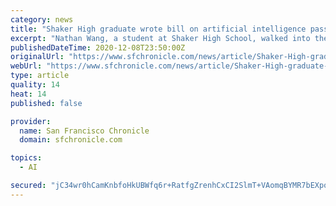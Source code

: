 ```yaml
---
category: news
title: "Shaker High graduate wrote bill on artificial intelligence passed by Congress"
excerpt: "Nathan Wang, a student at Shaker High School, walked into the Washington, D.C. office of Rep. Paul Tonko, D-Amsterdam, and dropped off a legislative proposal he wrote to expand artificial intelligence education in K-12 schools."
publishedDateTime: 2020-12-08T23:50:00Z
originalUrl: "https://www.sfchronicle.com/news/article/Shaker-High-graduate-wrote-bill-on-artificial-15784589.php"
webUrl: "https://www.sfchronicle.com/news/article/Shaker-High-graduate-wrote-bill-on-artificial-15784589.php"
type: article
quality: 14
heat: 14
published: false

provider:
  name: San Francisco Chronicle
  domain: sfchronicle.com

topics:
  - AI

secured: "jC34wr0hCamKnbfoHkUBWfq6r+RatfgZrenhCxCI2SlmT+VAomqBYMR7bEXpomOpwibYwMGZvz8gFNRDLLUCsShPLtW5oHx2yLqlXbLZzNeYfMU/hVBrFg/4fpWTh8wjBRNXmut64P4ukm8mpFGtn1yF/rBItiK2fY2SIpeknEHrewfrVFdo1DtrfE/okt9Bg4xzpMnihE3w5Cdmqjoz0QHBULQR6zZ4QS51mlNbohr5rT8+Fy7Jc0/FmWKoGCMm1uBrl7u5ieJnPY3PJN8S5euyhKvzomTFdvUFho/IkFJ1fXQuv+M9MAN4qJu2IyLIEnNv2LpzRQGRAyyZeS+wPUAkJJ0e4D0HFBdwh3z/DmI=;qKDW7aGH7rqSZEsSN021zw=="
---
```


